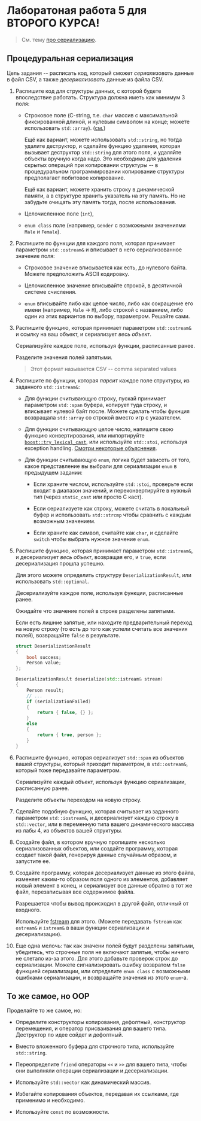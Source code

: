 # Лаборатоная работа 5 для ВТОРОГО КУРСА!

> См. тему [про сериализацию](../07_serialization/).

## Процедуральная сериализация

Цель задания -- расписать код, который сможет *сериализовать* данные в файл CSV, 
а также *десериализовать* данные из файла CSV.

1. Распишите код для структуры данных, с которой будете впоследствие работать.
   Структура должна иметь как минимум 3 поля:

   - Строковое поле (C-string, т.е. `char` массив с максимальной фиксированной длиной,
     и нулевым символом на конце; можете использовать `std::array`). 
     ([см.](..\05a_programming_fundamentals\strings.md))

     Ещё как вариант, можете использовать `std::string`, но тогда удалите деструктор,
     и сделайте функцию удаления, которая вызывает деструктор `std::string` для этого поля,
     и удаляйте объекты вручную когда надо.
     Это необходимо для удаления скрытых операций при копировании структуры --
     в процедуральном программировании копирование структуры предполагает побитовое копирование.

     Ещё как вариант, можете хранить строку в динамической памяти,
     а в структуре хранить указатель на эту память.
     Но не забудьте очищать эту память тогда, после использования.

   - Целочисленное поле (`int`),

   - `enum class` поле (например, `Gender` с возможными значениями `Male` и `Female`).

2. Распишите по функции для каждого поля, которая принимает параметром `std::ostream&` 
   и вписывает в него сериализованное значение поля:

   - Строковое значение вписывается как есть, до нулевого байта.
     Можете предположить ASCII кодировку.

   - Целочисленное значение вписывайте строкой, в десятичной системе счисления.

   - `enum` вписывайте либо как целое число,
     либо как сокращение его имени (например, `Male` -> `M`),
     либо строкой с названием, либо один из этих вариантов по выбору, параметром.
     Решайте сами.

3. Распишите функцию, которая принимает параметром `std::ostream&` 
   и ссылку на ваш объект, и сериализует *весь объект*.

   Сериализуйте каждое поле, используя функции, расписанные ранее.

   Разделите значения полей запятыми.

   > Этот формат называется CSV -- comma separated values

4. Распишите по функции, которая *парсит* каждое поле структуры, из заданного `std::istream&`:

   - Для функции считывающую строку, пускай принимает параметром `std::span` буфера,
     копирует туда строку, и вписывает нулевой байт после.
     Можете сделать чтобы фукнция возвращала `std::array` со строкой вместо игр с указателем.

   - Для функции считывающую целое число, напишите свою функцию конвертирования,
     или импортируйте [`boost::try_lexical_cast`](https://www.boost.org/doc/libs/1_61_0/doc/html/boost_lexical_cast/synopsis.html#boost_lexical_cast.synopsis.try_lexical_convert),
     или используйте `std::stoi`, используя exception handling.
     [Смотри некоторые объяснения](https://stackoverflow.com/a/11599810).

   - Для функции считывающую `enum`, логика будет зависеть от того, какое представление
     вы выбрали для сериализации `enum` в предыдущем задании:

     * Если храните числом, используйте `std::stoi`, проверьте если входит в диапазон значений,
       и переконвертируйте в нужный тип (через `static_cast` или просто C каст).

     * Если сериализуете как строку, можете считать в локальный буфер
       и использовать `std::strcmp` чтобы сравнить с каждым возможным значением.

     * Если храните как символ, считайте как `char`, и сделайте `switch` чтобы выбрать
       нужное значение `enum`. 

5. Распишите функцию, которая принимает параметром `std::istream&`,
   и десериализует *весь объект*, возвращая его, и `true`, если десериализация прошла успешно. 

   Для этого можете определить структуру `DeserializationResult`, или использовать `std::optional`.

   Десериализуйте каждое поле, используя функции, расписанные ранее.

   Ожидайте что значение полей в строке разделены запятыми.

   Если есть лишние запятые, или находите предварительный переход на новую строку
   (то есть до того как успели считать все значения полей),
   возвращайте `false` в результате.

    ```cpp
    struct DeserializationResult
    {
        bool success;
        Person value;
    };

    DeserializationResult deserialize(std::istream& stream)
    {
        Person result;
        // ...
        if (serializationFailed)
        {
            return { false, {} };
        }
        else
        {
            return { true, person };
        }
    }
    ```
   
6. Распишите функцию, которая сериализует `std::span` из объектов вашей структуры,
   который приходит параметром, в `std::ostream&`, который тоже передавайте параметром.

   Сериализуйте каждый объект, используя функцию сериализации, расписанную ранее.

   Разделите объекты переходом на новую строку.

7. Сделайте подобную функцию, которая считывает из заданного параметром `std::iostream&`,
   и десериализует каждую строку в `std::vector`,
   или в переменную типа вашего динамического массива из лабы 4,
   из объектов вашей структуры.

8. Создайте файл, в котором вручную пропишите несколько сериализованных объектов,
   или создайте программу, которая создает такой файл, генерируя данные случайным образом,
   и запустите ее.

9. Создайте программу, которая десериализует данные из этого файла,
   изменяет каким-то образом поля одного из элементов,
   добавляет новый элемент в конец,
   и сериализует все данные обратно в тот же файл,
   перезаписывая все содержимое файла.

   Разрешается чтобы вывод происходил в другой файл, отличный от входного.

   Используйте [fstream](https://cplusplus.com/reference/fstream/fstream/open/) для этого.
   (Можете передавать `fstream` как `ostream&` и `istream&` в ваши функции сериализации и десериализации).

10. Еще одна мелочь: так как значени полей будут разделены запятыми, убедитесь, что строчные поля не включают запятые, чтобы ничего не слетало из-за этого.
    Для этого добавьте проверок строк до сериализации. Можете сигнализировать ошибку возвратом `false` функцией сериализации, или определите `enum class` с возможными ошибками сериализации, и возвращайте значения из этого `enum`-а.

## То же самое, но OOP

Проделайте то же самое, но:

- Определите конструкторы копирования, дефолтный, конструктор перемещения, и оператор присваивания
  для вашего типа.
  Деструктор по идее сойдет и дефолтный.

- Вместо вложенного буфера для строчного типа, используйте `std::string`.

- Переопределите `friend` операторы `<<` и `>>` для вашего типа, 
  чтобы они выполняли операции сериализации и десериализации.

- Используйте `std::vector` как динамический массив.

- Избегайте копирования объектов, передавая их ссылками, где применимо и необходимо.

- Используйте `const` по возможности.
